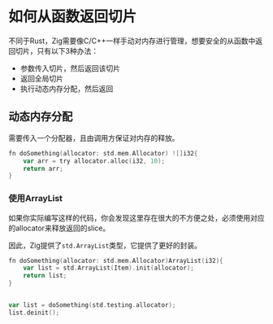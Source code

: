 # 如何从函数返回切片

不同于Rust，Zig需要像C/C++一样手动对内存进行管理，想要安全的从函数中返回切片，只有以下3种办法：

- 参数传入切片，然后返回该切片
- 返回全局切片
- 执行动态内存分配，然后返回

## 动态内存分配

需要传入一个分配器，且由调用方保证对内存的释放。

```go
fn doSomething(allocator: std.mem.Allocator) ![]i32{
	var arr = try allocator.alloc(i32, 10);
	return arr;
}
```

### 使用ArrayList

如果你实际编写这样的代码，你会发现这里存在很大的不方便之处，必须使用对应的allocator来释放返回的slice。

因此，Zig提供了`std.ArrayList`类型，它提供了更好的封装。

```go
fn doSomething(allocator: std.mem.Allocator)ArrayList(i32){
	var list = std.ArrayList(Item).init(allocator);
	return list;
}


var list = doSomething(std.testing.allocator);
list.deinit();
```

